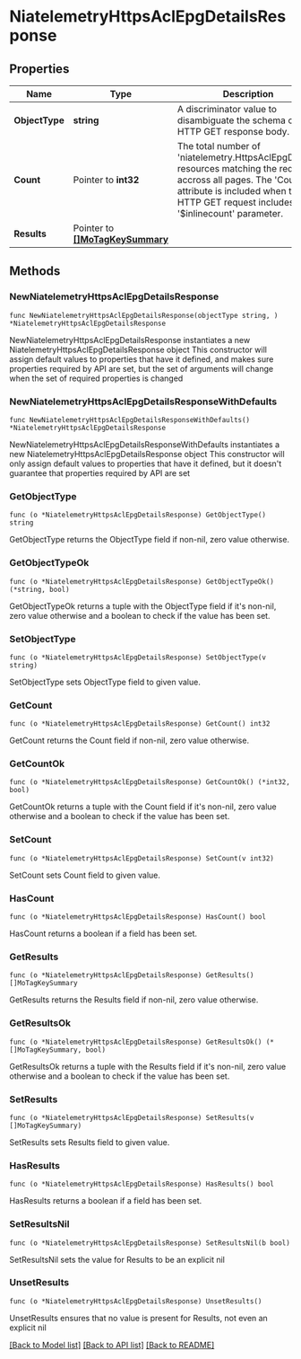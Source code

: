 # NiatelemetryHttpsAclEpgDetailsResponse

## Properties

Name | Type | Description | Notes
------------ | ------------- | ------------- | -------------
**ObjectType** | **string** | A discriminator value to disambiguate the schema of a HTTP GET response body. | 
**Count** | Pointer to **int32** | The total number of &#39;niatelemetry.HttpsAclEpgDetails&#39; resources matching the request, accross all pages. The &#39;Count&#39; attribute is included when the HTTP GET request includes the &#39;$inlinecount&#39; parameter. | [optional] 
**Results** | Pointer to [**[]MoTagKeySummary**](MoTagKeySummary.md) |  | [optional] 

## Methods

### NewNiatelemetryHttpsAclEpgDetailsResponse

`func NewNiatelemetryHttpsAclEpgDetailsResponse(objectType string, ) *NiatelemetryHttpsAclEpgDetailsResponse`

NewNiatelemetryHttpsAclEpgDetailsResponse instantiates a new NiatelemetryHttpsAclEpgDetailsResponse object
This constructor will assign default values to properties that have it defined,
and makes sure properties required by API are set, but the set of arguments
will change when the set of required properties is changed

### NewNiatelemetryHttpsAclEpgDetailsResponseWithDefaults

`func NewNiatelemetryHttpsAclEpgDetailsResponseWithDefaults() *NiatelemetryHttpsAclEpgDetailsResponse`

NewNiatelemetryHttpsAclEpgDetailsResponseWithDefaults instantiates a new NiatelemetryHttpsAclEpgDetailsResponse object
This constructor will only assign default values to properties that have it defined,
but it doesn't guarantee that properties required by API are set

### GetObjectType

`func (o *NiatelemetryHttpsAclEpgDetailsResponse) GetObjectType() string`

GetObjectType returns the ObjectType field if non-nil, zero value otherwise.

### GetObjectTypeOk

`func (o *NiatelemetryHttpsAclEpgDetailsResponse) GetObjectTypeOk() (*string, bool)`

GetObjectTypeOk returns a tuple with the ObjectType field if it's non-nil, zero value otherwise
and a boolean to check if the value has been set.

### SetObjectType

`func (o *NiatelemetryHttpsAclEpgDetailsResponse) SetObjectType(v string)`

SetObjectType sets ObjectType field to given value.


### GetCount

`func (o *NiatelemetryHttpsAclEpgDetailsResponse) GetCount() int32`

GetCount returns the Count field if non-nil, zero value otherwise.

### GetCountOk

`func (o *NiatelemetryHttpsAclEpgDetailsResponse) GetCountOk() (*int32, bool)`

GetCountOk returns a tuple with the Count field if it's non-nil, zero value otherwise
and a boolean to check if the value has been set.

### SetCount

`func (o *NiatelemetryHttpsAclEpgDetailsResponse) SetCount(v int32)`

SetCount sets Count field to given value.

### HasCount

`func (o *NiatelemetryHttpsAclEpgDetailsResponse) HasCount() bool`

HasCount returns a boolean if a field has been set.

### GetResults

`func (o *NiatelemetryHttpsAclEpgDetailsResponse) GetResults() []MoTagKeySummary`

GetResults returns the Results field if non-nil, zero value otherwise.

### GetResultsOk

`func (o *NiatelemetryHttpsAclEpgDetailsResponse) GetResultsOk() (*[]MoTagKeySummary, bool)`

GetResultsOk returns a tuple with the Results field if it's non-nil, zero value otherwise
and a boolean to check if the value has been set.

### SetResults

`func (o *NiatelemetryHttpsAclEpgDetailsResponse) SetResults(v []MoTagKeySummary)`

SetResults sets Results field to given value.

### HasResults

`func (o *NiatelemetryHttpsAclEpgDetailsResponse) HasResults() bool`

HasResults returns a boolean if a field has been set.

### SetResultsNil

`func (o *NiatelemetryHttpsAclEpgDetailsResponse) SetResultsNil(b bool)`

 SetResultsNil sets the value for Results to be an explicit nil

### UnsetResults
`func (o *NiatelemetryHttpsAclEpgDetailsResponse) UnsetResults()`

UnsetResults ensures that no value is present for Results, not even an explicit nil

[[Back to Model list]](../README.md#documentation-for-models) [[Back to API list]](../README.md#documentation-for-api-endpoints) [[Back to README]](../README.md)


